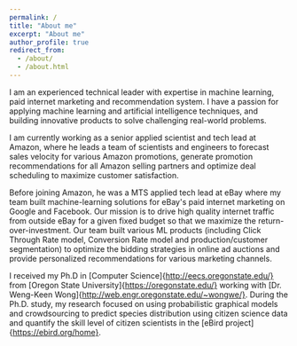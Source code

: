 ```yaml
---
permalink: /
title: "About me"
excerpt: "About me"
author_profile: true
redirect_from:
  - /about/
  - /about.html
---
```


I am an experienced technical leader with expertise in machine learning, paid internet marketing and recommendation system. I have a passion for applying machine learning and artificial intelligence techniques, and building innovative products to solve challenging real-world problems.

I am currently working as a senior applied scientist and tech lead at Amazon, where he leads a team of scientists and engineers to forecast sales velocity for various Amazon promotions, generate promotion recommendations for all Amazon selling partners and optimize deal scheduling to maximize customer satisfaction.

Before joining Amazon, he was a MTS applied tech lead at eBay where my team built machine-learning solutions for eBay's paid internet marketing on Google and Facebook. Our mission is to drive high quality internet traffic from outside eBay for a given fixed budget so that we maximize the return-over-investment. Our team built various ML products (including Click Through Rate model, Conversion Rate model and production/customer segmentation) to optimize the bidding strategies in online ad auctions and provide personalized recommendations for various marketing channels.

I received my Ph.D in [Computer Science]{http://eecs.oregonstate.edu/} from [Oregon State University]{https://oregonstate.edu/} working with [Dr. Weng-Keen Wong]{http://web.engr.oregonstate.edu/~wongwe/}. During the Ph.D. study, my research focused on using probabilistic graphical models and crowdsourcing to predict species distribution using citizen science data and quantify the skill level of citizen scientists in the [eBird project]{https://ebird.org/home}.
